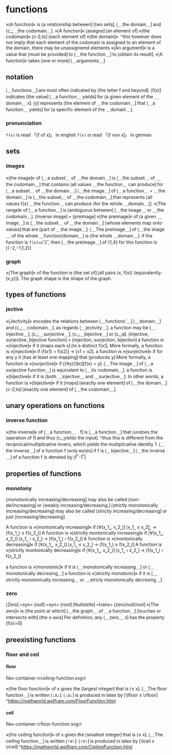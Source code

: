 # functions

»⟮A function⟯« is ⟮a relationship between⟯ ⟮two sets⟯, ⟮＿the domain＿⟯ and ⟮c_;＿the codomain＿⟯.
»⟮A function⟯« ⟮assigns⟯ ⟮an element of⟯ »⟮the codomain⟯« ⟮c-2;to⟯ ⟮each element of⟯ »⟮the domain⟯«. 
^this however does not imply that each element of the codomain is assigned to an element of the domain, there may be unassignemd elements
»⟮An argument⟯« is a value that ⟮must be provided⟯ to ⟮＿the function＿⟯ to ⟮obtain its result⟯.
»⟮A function⟯« takes ⟮one or more⟯ ⟮＿arguments＿⟯

## notation

⟮＿functions＿⟯ are most often indicated by ⟮the letter f and beyond⟯.
⟮f(x)⟯ indicates ⟮the value⟯ ⟮＿a function＿ yields⟯ for ⟮a given element of the ＿domain＿ x⟯.
⟮y⟯ represents ⟮the element of ＿the codomain＿⟯ that ⟮＿a function＿ yields⟯ for ⟮a specific element of the ＿domain＿⟯.

### pronunciation

`f(x)` is read 「⟮f of x⟯」 in english
`f(x)` is read 「⟮f von x⟯」 in german

## sets

### images

»⟮the image⟯« of ⟮＿a subset＿ of ＿the domain＿⟯ is ⟮＿the subset＿ of ＿the codomain＿⟯ that contains ⟮all values ＿the function＿ can produce⟯ for ⟮＿a subset＿ of ＿the domain＿.⟯
⟮＿the image＿⟯ of ⟮＿a function＿ = ＿the domain＿⟯ is ⟮＿the subset＿ of ＿the codomain＿⟯ that represents ⟮all values f(x) ＿the function＿ can produce (for the whole ＿domain＿)⟯.
»⟮The range⟯« of ⟮＿a function＿⟯ is ⟮ambiguous between⟯ ⟮＿the image＿ or ＿the codomain＿⟯.
⟮Inverse image⟯ = ⟮preimage⟯
»⟮the preimage⟯« of ⟮a given ＿image＿⟯ is ⟮＿the subset＿ of ＿the domain＿⟯ ⟮whose elements map onto values⟯ that are ⟮part of ＿the image＿⟯.
⟮＿The preimage＿⟯ of ⟮＿the image＿ of the whole ＿function/domain＿⟯ is ⟮the whole ＿domain＿⟯.
if the function is `f(x)=x⎴2⎴`, then ⟮＿the preimage＿⟯ of {1,4} for this function is ⟮{−2,−1,1,2}⟯

### graph

»⟮The graph⟯« of the function is ⟮the set of⟯ ⟮all pairs (x, f(x)) (equivalently: (x,y))⟯.
The graph shape is the shape of the graph.

## types of functions

### jective

»⟮Jectivity⟯« encodes the relations between ⟮＿functions'＿⟯ ⟮＿domain＿⟯ and ⟮c_;＿codomain＿⟯.
as regards ⟮＿jectivity＿⟯, a function may be ⟮＿injective＿⟯, ⟮c_;＿surjective＿⟯, ⟮c_;＿bijective＿⟯ or ⟮c_;ø⟯.
⟮injective, surjective, bijective function⟯ = ⟮injection, surjection, bijection⟯
a function is »⟮injective⟯« if it ⟮maps each x⟯ ⟮to a distinct f(x)⟯,
More formally, a function is »⟮injective⟯« if ⟮f(x1) = f(x2)⟯ → ⟮x1 = x2⟯.
a function is »⟮surjective⟯« if for any y it ⟮has at least one mapping⟯ that ⟮produces y⟯
More formally, a function is »⟮surjective⟯« if ⟮(∀y)(∃x)⟯⟮f(x) = y⟯.
⟮＿The image＿⟯ of ⟮＿a surjective function＿⟯ is equivalent to ⟮＿its codomain＿⟯.
a function is »⟮bijective⟯« if it is ⟮both ＿injective＿ and ＿surjective＿⟯.
In other words, a function is »⟮bijective⟯« if it ⟮maps⟯ ⟮exactly one element⟯ of ⟮＿the domain＿⟯ ⟮c-2;to⟯ ⟮exactly one element⟯ of ⟮＿the codomain＿⟯.

## unary operations on functions

### inverse function

»⟮the inverse⟯« of ⟮＿a function＿　f⟯ is ⟮＿a function＿⟯ that ⟮undoes the operation of f⟯ and thus ⟮c_;yields the input⟯.
^thus this is different from the reciprocal/multiplicative invers, which yields the multiplicative identity 1.
⟮＿the inverse＿⟯ of a function f ⟮only exists⟯ if f is ⟮＿bijective＿⟯
⟮＿the inverse＿⟯ of a function f is denoted by ⟮f⎴-1⎴⟯

## properties of functions

### monotony

⟮monotonically increasing/decreasing⟯ may also be called ⟮non-de/increasing⟯ or ⟮weakly increasing/decreasing.⟯
⟮strictly monotonically increasing/decreasing⟯ may also be called ⟮strictly increasing/decreasing⟯ or just ⟮increasing/decreasing⟯.

A function is »⟮montonically increasing⟯« if ⟮∀(x⎵1⎵, x⎵2⎵)⟯ ⟮x⎵1⎵ ≤ x⎵2⟯⎵ → ⟮f(x⎵1⎵) ≤ f(x⎵2⎵)⟯
A function is »⟮strictly montonically increasing⟯« if ⟮∀(x⎵1⎵, x⎵2⎵)⟯ ⟮x⎵1⎵ ‹ x⎵2⎵⟯ → ⟮f(x⎵1⎵) ‹ f(x⎵2⎵)⟯
A function is »⟮montonically decreasing⟯« if ⟮∀(x⎵1⎵, x⎵2⎵)⟯ ⟮x⎵1⎵ ≤ x⎵2⎵⟯ → ⟮f(x⎵1⎵) ≥ f(x⎵2⎵)⟯
A function is »⟮strictly montonically decreasing⟯« if ⟮∀(x⎵1⎵, x⎵2⎵)⟯ ⟮x⎵1⎵ ‹ x⎵2⎵⟯ → ⟮f(x⎵1⎵) › f(x⎵2⎵)⟯

a function is »⟮monotonic⟯« if it is ⟮＿monotonically increasing＿⟯ or ⟮＿monotonically decresing＿⟯
a function is »⟮strictly monotonic⟯« if it is ⟮＿strictly monotonically increasing＿ or ＿stricly monotonically decresing＿⟯

### zero

⟮Zero⟯ =syn= ⟮null⟯ =syn= ⟮root⟯
⟮Nullstelle⟯ =trans= ⟮zero/null/root⟯
»⟮The zero⟯« is ⟮the point at which⟯ ⟮＿the graph＿ of ＿a function＿⟯ ⟮touches or intersects with⟯ ⟮the x-axis⟯
Per definition, any ⟮＿zero＿ x⟯ has the property ⟮f(x)=0⟯

## preexisting functions

### floor and ceil

#### floor

flex-container:✫ceiling-function.svg✫


»⟮the floor function⟯« of x gives the ⟮largest integer⟯ that is ⟮≤ x⟯.
⟮＿The floor function＿⟯ is written ⟮⌊x⌋⟯.
⟮⌊x⌋⟯ is produced in latex by ⟮\lfloor x \rfloor⟯
^https://mathworld.wolfram.com/FloorFunction.html

#### ceil

flex-container:✫floor-function.svg✫


»⟮the ceiling function⟯« of x gives the ⟮smallest integer⟯ that is ⟮≥ x⟯.
⟮＿The ceiling function＿⟯ is written ⟮⌈x⌉⟯.
⟮⌈x⌉⟯ is produced in latex by ⟮\lceil x \rceil⟯
^https://mathworld.wolfram.com/CeilingFunction.html